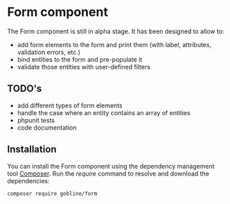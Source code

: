 # Form component

The Form component is still in alpha stage. It has been designed to allow to:

* add form elements to the form and print them (with label, attributes, validation errors, etc.)
* bind entities to the form and pre-populate it
* validate those entities with user-defined filters

## TODO's

* add different types of form elements
* handle the case where an entity contains an array of entities
* phpunit tests
* code documentation

## Installation

You can install the Form component using the dependency management tool [Composer](https://getcomposer.org/).
Run the *require* command to resolve and download the dependencies:

```
composer require gobline/form
```